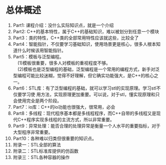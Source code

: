 # 总体概述
1. Part1: 课程介绍：没什么实际知识点，就是一个介绍  
2. Part2: C++的基本特性，属于C++的基础知识，难以被划分到任意一个模块  
3. Part3：类的特性，C++类的全部常用特性应该就这些，比较全了  
4. Part4：智能指针，不仅要学习基础知识，使用场景更是核心，很多人根本知道什么时候该用智能指针。  
5. Part5：模板与泛型编程。  
&emsp;(1)模板很重要，很多人对模板的重视程度不够。  
&emsp;(2)模板也是泛型编程的基础，泛型编程是一个常用的编程方式，新手对泛型编程可能比较迷糊，觉得不好理解，但它确实功能强大，是C++的核心之一。  
6. Part6：STL库：有了泛型编程的基础，就可以学习stl的实现原理。学习stl不仅要学习使	用方法，实现原理更加重要。可以说，对于stl，懂实现原理和只会使用完全是两个阶段。  
7. Part7：io库：C++的io功能也很强大，很常用，必会  
8. Part8：多线程：现代程序基本都是多线程程序，而C++自带的多线程又是现代C++程序实现多线程的主流方式，所以非常重要。  
9. Part9：异常处理：能否合理的处理异常是衡量一个人水平的重要指标，对于大型程序非常重要。  
10. Part10：各种难以归类但很重要的知识点。  
11. 附录一：STL全部的算法  
12. 附录二：STL标准库提供的仿函数  
13. 附录三：STL各种容器的操作  
